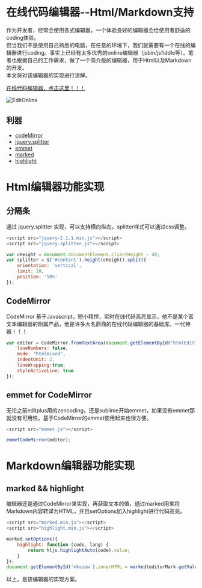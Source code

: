 # 在线代码编辑器--Html/Markdown支持

作为开发者，经常会使用各式编辑器，一个体验良好的编辑器会给使用者舒适的coding体验。  
但当我们不是使用自己熟悉的电脑，在任意的环境下，我们就需要有一个在线的编辑器进行coding。事实上已经有太多优秀的online编辑器（jsbin/jsfiddle等）。笔者也根据自己的工作需求，做了一个简介版的编辑器，用于Html以及Markdown的开发。  
本文将对该编辑器的实现进行讲解。

[在线代码编辑器，点击这里！！！](http://r18.fun/edit-online/)


![EditOnline](http://r18.fun/edit-online/editonline.gif)

## 利器
- [codeMirror](https://codemirror.net/)
- [jquery.splitter](https://github.com/jcubic/jquery.splitter)
- [emmet](https://github.com/emmetio/codemirror)
- [marked](https://github.com/markedjs/marked)
- [highlight](https://github.com/highlightjs/highlight.js)

# Html编辑器功能实现

## 分隔条

通过 jquery.splitter 实现，可以支持横向纵向。splitter样式可以通过css调整。
```js
<script src="jquery-2.1.1.min.js"></script>
<script src="jquery.splitter.js"></script>

var cHeight = document.documentElement.clientHeight - 40;
var splitter = $('#content').height(cHeight).split({
	orientation: 'vertical',
	limit: 10,
	position: '50%'
});
```

## CodeMirror
CodeMirror 基于Javascript，短小精悍，实时在线代码高亮显示，他不是某个富文本编辑器的附属产品，他是许多大名鼎鼎的在线代码编辑器的基础库。一代神器！！！
```js
var editor = CodeMirror.fromTextArea(document.getElementById("htmlEdit"), {
	lineNumbers: false,
	mode: "htmlmixed",
	indentUnit: 2,
	lineWrapping:true,
	styleActiveLine: true
});
```

## emmet for CodeMirror
无论之前editplus用的zencoding，还是sublime开始emmet，如果没有emmet那就没有可用性。基于CodeMirror的emmet使用起来也很方便。
```js
<script src="emmet.js"></script> 

emmetCodeMirror(editor);
```

# Markdown编辑器功能实现
## marked && highlight
编辑器还是通过CodeMirror来实现，再获取文本的值，通过marked用来将Markdown内容转译为HTML，并且setOptions加入highlight进行代码高亮。
```js
<script src="marked.min.js"></script>
<script src="highlight.min.js"></script>

marked.setOptions({
	highlight: function (code, lang) {
        return hljs.highlightAuto(code).value;
	}
});
document.getElementById('mkview').innerHTML = marked(editorMark.getValue());
```

以上，是该编辑器的实现方案。